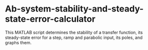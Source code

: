 # Ab-system-stability-and-steady-state-error-calculator
This MATLAB script determines the stability of a transfer function, its steady-state error for a step, ramp and parabolic input, its poles, and graphs them.
